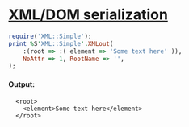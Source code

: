 [1]: http://rosettacode.org/wiki/XML/DOM_serialization

# [XML/DOM serialization][1]

```ruby
require('XML::Simple');
print %S'XML::Simple'.XMLout(
    :(root => :( element => 'Some text here' )),
    NoAttr => 1, RootName => '',
);
```

#### Output:
```
  <root>
    <element>Some text here</element>
  </root>
```
